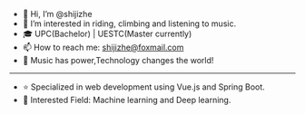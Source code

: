 * 👋 Hi, I’m @shijizhe
* 👀 I’m interested in riding, climbing and listening to music.
* 🎓 UPC(Bachelor) | UESTC(Master currently)
* 📫 How to reach me: shijizhe@foxmail.com
* 🎏 Music has power,Technology changes the world!
----
* ⭐ Specialized in web development using Vue.js and Spring Boot.
* 🌟 Interested Field: Machine learning and Deep learning.
